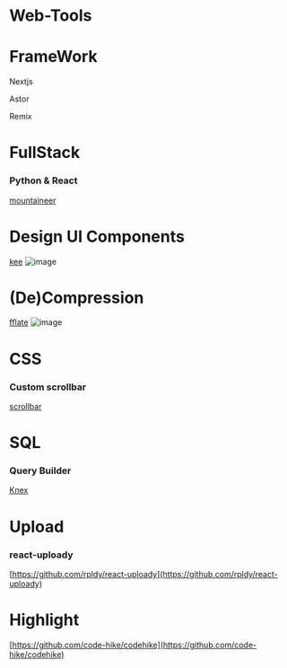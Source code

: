 # Web-Tools

# FrameWork
Nextjs

Astor

Remix

# FullStack

### Python & React
[mountaineer](https://github.com/piercefreeman/mountaineer)

# Design UI Components
[kee](https://kee.so/)
![image](https://github.com/jeffreys-cat/Web-Tools/assets/11832969/c44f32ed-e43f-4229-9a7e-de4906cbf604)


# (De)Compression
[fflate](https://github.com/101arrowz/fflate)
![image](https://github.com/jeffreys-cat/Web-Tools/assets/11832969/def87036-c878-4b0f-bab0-8699ea2d9240)

# CSS

### Custom scrollbar
[scrollbar](https://scrollbar.app/)


# SQL

### Query Builder
[Knex](https://knexjs.org/)

# Upload

### react-uploady
[https://github.com/rpldy/react-uploady](https://github.com/rpldy/react-uploady)

# Highlight
[https://github.com/code-hike/codehike](https://github.com/code-hike/codehike)

